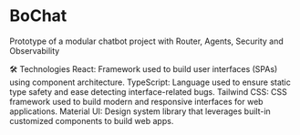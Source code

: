 # BoChat
Prototype of a modular chatbot project with Router, Agents, Security and Observability

🛠️ Technologies
React: Framework used to build user interfaces (SPAs) using component architecture.
TypeScript: Language used to ensure static type safety and ease detecting interface-related bugs.
Tailwind CSS: CSS framework used to build modern and responsive interfaces for web applications.
Material UI: Design system library that leverages built-in customized components to build web apps.